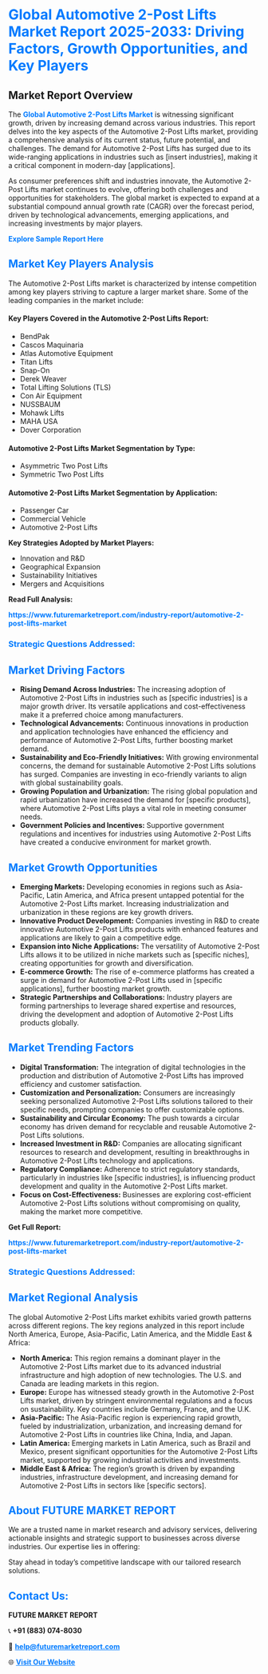 <h1 style="color: #007BFF;">Global Automotive 2-Post Lifts Market Report 2025-2033: Driving Factors, Growth Opportunities, and Key Players</h1>

<section id="overview">
<h2>Market Report Overview</h2>
<p>The <a href="https://www.futuremarketreport.com/industry-report/automotive-2-post-lifts-market" style="color: #007BFF; text-decoration: none;"><strong>Global Automotive 2-Post Lifts Market</strong></a> is witnessing significant growth, driven by increasing demand across various industries. This report delves into the key aspects of the Automotive 2-Post Lifts market, providing a comprehensive analysis of its current status, future potential, and challenges. The demand for Automotive 2-Post Lifts has surged due to its wide-ranging applications in industries such as [insert industries], making it a critical component in modern-day [applications].</p>
<p>As consumer preferences shift and industries innovate, the Automotive 2-Post Lifts market continues to evolve, offering both challenges and opportunities for stakeholders. The global market is expected to expand at a substantial compound annual growth rate (CAGR) over the forecast period, driven by technological advancements, emerging applications, and increasing investments by major players.</p>
</section>

<section id="overview">
<p><a href="https://www.futuremarketreport.com/request-sample/reportId=128205" style="color: #007BFF; text-decoration: none;"><strong>Explore Sample Report Here</strong></a></p>
</section>

<section id="key-players">
<h2 style="color: #007BFF;">Market Key Players Analysis</h2>
<p>The Automotive 2-Post Lifts market is characterized by intense competition among key players striving to capture a larger market share. Some of the leading companies in the market include:</p>
<h4>Key Players Covered in the Automotive 2-Post Lifts Report:</h4>
<ul><li>BendPak</li><li>Cascos Maquinaria</li><li>Atlas Automotive Equipment</li><li>Titan Lifts</li><li>Snap-On</li><li>Derek Weaver</li><li>Total Lifting Solutions (TLS)</li><li>Con Air Equipment</li><li>NUSSBAUM</li><li>Mohawk Lifts</li><li>MAHA USA</li><li>Dover Corporation</li></ul>
<h4>Automotive 2-Post Lifts Market Segmentation by Type:</h4>
<ul><li>Asymmetric Two Post Lifts</li><li>Symmetric Two Post Lifts</li></ul>

<h4>Automotive 2-Post Lifts Market Segmentation by Application:</h4>
<ul><li>Passenger Car</li><li>Commercial Vehicle</li><li>Automotive 2-Post Lifts</li></ul>
<p><strong>Key Strategies Adopted by Market Players:</strong></p>
<ul>
<li>Innovation and R&D</li>
<li>Geographical Expansion</li>
<li>Sustainability Initiatives</li>
<li>Mergers and Acquisitions</li>
</ul>
</section>

<section>
<p><strong>Read Full Analysis: </strong></p><a href="https://www.futuremarketreport.com/industry-report/automotive-2-post-lifts-market" style="color: #007BFF; text-decoration: none;"><strong>https://www.futuremarketreport.com/industry-report/automotive-2-post-lifts-market</strong></a>
<h3 style="color: #007BFF;">Strategic Questions Addressed:</h3>
</section>

<section id="driving-factors">
<h2 style="color: #007BFF;">Market Driving Factors</h2>
<ul>
<li><strong>Rising Demand Across Industries:</strong> The increasing adoption of Automotive 2-Post Lifts in industries such as [specific industries] is a major growth driver. Its versatile applications and cost-effectiveness make it a preferred choice among manufacturers.</li>
<li><strong>Technological Advancements:</strong> Continuous innovations in production and application technologies have enhanced the efficiency and performance of Automotive 2-Post Lifts, further boosting market demand.</li>
<li><strong>Sustainability and Eco-Friendly Initiatives:</strong> With growing environmental concerns, the demand for sustainable Automotive 2-Post Lifts solutions has surged. Companies are investing in eco-friendly variants to align with global sustainability goals.</li>
<li><strong>Growing Population and Urbanization:</strong> The rising global population and rapid urbanization have increased the demand for [specific products], where Automotive 2-Post Lifts plays a vital role in meeting consumer needs.</li>
<li><strong>Government Policies and Incentives:</strong> Supportive government regulations and incentives for industries using Automotive 2-Post Lifts have created a conducive environment for market growth.</li>
</ul>
</section>

<section id="growth-opportunities">
<h2 style="color: #007BFF;">Market Growth Opportunities</h2>
<ul>
<li><strong>Emerging Markets:</strong> Developing economies in regions such as Asia-Pacific, Latin America, and Africa present untapped potential for the Automotive 2-Post Lifts market. Increasing industrialization and urbanization in these regions are key growth drivers.</li>
<li><strong>Innovative Product Development:</strong> Companies investing in R&D to create innovative Automotive 2-Post Lifts products with enhanced features and applications are likely to gain a competitive edge.</li>
<li><strong>Expansion into Niche Applications:</strong> The versatility of Automotive 2-Post Lifts allows it to be utilized in niche markets such as [specific niches], creating opportunities for growth and diversification.</li>
<li><strong>E-commerce Growth:</strong> The rise of e-commerce platforms has created a surge in demand for Automotive 2-Post Lifts used in [specific applications], further boosting market growth.</li>
<li><strong>Strategic Partnerships and Collaborations:</strong> Industry players are forming partnerships to leverage shared expertise and resources, driving the development and adoption of Automotive 2-Post Lifts products globally.</li>
</ul>
</section>

<section id="trending-factors">
<h2 style="color: #007BFF;">Market Trending Factors</h2>
<ul>
<li><strong>Digital Transformation:</strong> The integration of digital technologies in the production and distribution of Automotive 2-Post Lifts has improved efficiency and customer satisfaction.</li>
<li><strong>Customization and Personalization:</strong> Consumers are increasingly seeking personalized Automotive 2-Post Lifts solutions tailored to their specific needs, prompting companies to offer customizable options.</li>
<li><strong>Sustainability and Circular Economy:</strong> The push towards a circular economy has driven demand for recyclable and reusable Automotive 2-Post Lifts solutions.</li>
<li><strong>Increased Investment in R&D:</strong> Companies are allocating significant resources to research and development, resulting in breakthroughs in Automotive 2-Post Lifts technology and applications.</li>
<li><strong>Regulatory Compliance:</strong> Adherence to strict regulatory standards, particularly in industries like [specific industries], is influencing product development and quality in the Automotive 2-Post Lifts market.</li>
<li><strong>Focus on Cost-Effectiveness:</strong> Businesses are exploring cost-efficient Automotive 2-Post Lifts solutions without compromising on quality, making the market more competitive.</li>
</ul>
</section>

<section>
<p><strong>Get Full Report: </strong></p><a href="https://www.futuremarketreport.com/industry-report/automotive-2-post-lifts-market" style="color: #007BFF; text-decoration: none;"><strong>https://www.futuremarketreport.com/industry-report/automotive-2-post-lifts-market</strong></a>
<h3 style="color: #007BFF;">Strategic Questions Addressed:</h3>
</section>


<section id="regional-analysis">
<h2 style="color: #007BFF;">Market Regional Analysis</h2>
<p>The global Automotive 2-Post Lifts market exhibits varied growth patterns across different regions. The key regions analyzed in this report include North America, Europe, Asia-Pacific, Latin America, and the Middle East & Africa:</p>
<ul>
<li><strong>North America:</strong> This region remains a dominant player in the Automotive 2-Post Lifts market due to its advanced industrial infrastructure and high adoption of new technologies. The U.S. and Canada are leading markets in this region.</li>
<li><strong>Europe:</strong> Europe has witnessed steady growth in the Automotive 2-Post Lifts market, driven by stringent environmental regulations and a focus on sustainability. Key countries include Germany, France, and the U.K.</li>
<li><strong>Asia-Pacific:</strong> The Asia-Pacific region is experiencing rapid growth, fueled by industrialization, urbanization, and increasing demand for Automotive 2-Post Lifts in countries like China, India, and Japan.</li>
<li><strong>Latin America:</strong> Emerging markets in Latin America, such as Brazil and Mexico, present significant opportunities for the Automotive 2-Post Lifts market, supported by growing industrial activities and investments.</li>
<li><strong>Middle East & Africa:</strong> The region’s growth is driven by expanding industries, infrastructure development, and increasing demand for Automotive 2-Post Lifts in sectors like [specific sectors].</li>
</ul>
</section>

<footer>
<h2 style="color: #007BFF;">About FUTURE MARKET REPORT</h2>
<p>We are a trusted name in market research and advisory services, delivering actionable insights and strategic support to businesses across diverse industries. Our expertise lies in offering:</p>

<p>Stay ahead in today’s competitive landscape with our tailored research solutions.</p>

<h2 style="color: #007BFF;">Contact Us:</h2>
<p><strong>FUTURE MARKET REPORT</strong></p>
<p>📞 <strong>+91 (883) 074-8030</strong></p>
<p>📧 <strong><a href="mailto:help@futuremarketreport.com" style="color: #007BFF;">help@futuremarketreport.com</a></strong></p>
<p>🌐 <strong><a href="https://www.futuremarketreport.com/" style="color: #007BFF;">Visit Our Website</a></strong></p>
</footer>